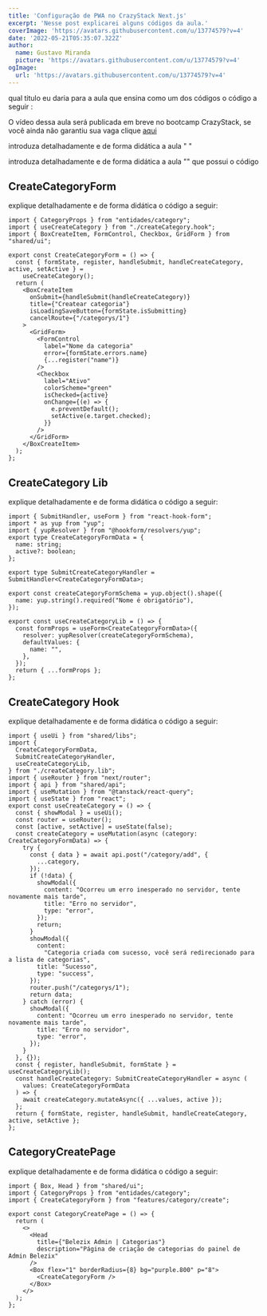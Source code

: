 ```yaml
---
title: 'Configuração de PWA no CrazyStack Next.js'
excerpt: 'Nesse post explicarei alguns códigos da aula.'
coverImage: 'https://avatars.githubusercontent.com/u/13774579?v=4'
date: '2022-05-21T05:35:07.322Z'
author:
  name: Gustavo Miranda
  picture: 'https://avatars.githubusercontent.com/u/13774579?v=4'
ogImage:
  url: 'https://avatars.githubusercontent.com/u/13774579?v=4'
---
```

qual titulo eu daria para a aula que ensina como um dos códigos o código a seguir : 


O vídeo dessa aula será publicada em breve no bootcamp CrazyStack, se você ainda não garantiu sua vaga clique [aqui](https://crazystack.com.br)

introduza detalhadamente e de forma didática a aula " "

introduza detalhadamente e de forma didática a aula "" que possui o código
## CreateCategoryForm 
explique detalhadamente e de forma didática o código a seguir:
```tsx
import { CategoryProps } from "entidades/category";
import { useCreateCategory } from "./createCategory.hook";
import { BoxCreateItem, FormControl, Checkbox, GridForm } from "shared/ui";

export const CreateCategoryForm = () => {
  const { formState, register, handleSubmit, handleCreateCategory, active, setActive } =
    useCreateCategory();
  return (
    <BoxCreateItem
      onSubmit={handleSubmit(handleCreateCategory)}
      title={"Createar categoria"}
      isLoadingSaveButton={formState.isSubmitting}
      cancelRoute={"/categorys/1"}
    >
      <GridForm>
        <FormControl
          label="Nome da categoria"
          error={formState.errors.name}
          {...register("name")}
        />
        <Checkbox
          label="Ativo"
          colorScheme="green"
          isChecked={active}
          onChange={(e) => {
            e.preventDefault();
            setActive(e.target.checked);
          }}
        />
      </GridForm>
    </BoxCreateItem>
  );
};
```
## CreateCategory Lib
explique detalhadamente e de forma didática o código a seguir:
```tsx
import { SubmitHandler, useForm } from "react-hook-form";
import * as yup from "yup";
import { yupResolver } from "@hookform/resolvers/yup";
export type CreateCategoryFormData = {
  name: string;
  active?: boolean;
};

export type SubmitCreateCategoryHandler = SubmitHandler<CreateCategoryFormData>;

export const createCategoryFormSchema = yup.object().shape({
  name: yup.string().required("Nome é obrigatório"),
});

export const useCreateCategoryLib = () => {
  const formProps = useForm<CreateCategoryFormData>({
    resolver: yupResolver(createCategoryFormSchema),
    defaultValues: {
      name: "",
    },
  });
  return { ...formProps };
};
```
## CreateCategory Hook
explique detalhadamente e de forma didática o código a seguir:
```tsx
import { useUi } from "shared/libs";
import {
  CreateCategoryFormData,
  SubmitCreateCategoryHandler,
  useCreateCategoryLib,
} from "./createCategory.lib";
import { useRouter } from "next/router";
import { api } from "shared/api";
import { useMutation } from "@tanstack/react-query";
import { useState } from "react";
export const useCreateCategory = () => {
  const { showModal } = useUi();
  const router = useRouter();
  const [active, setActive] = useState(false);
  const createCategory = useMutation(async (category: CreateCategoryFormData) => {
    try {
      const { data } = await api.post("/category/add", {
        ...category,
      });
      if (!data) {
        showModal({
          content: "Ocorreu um erro inesperado no servidor, tente novamente mais tarde",
          title: "Erro no servidor",
          type: "error",
        });
        return;
      }
      showModal({
        content:
          "Categoria criada com sucesso, você será redirecionado para a lista de categorias",
        title: "Sucesso",
        type: "success",
      });
      router.push("/categorys/1");
      return data;
    } catch (error) {
      showModal({
        content: "Ocorreu um erro inesperado no servidor, tente novamente mais tarde",
        title: "Erro no servidor",
        type: "error",
      });
    }
  }, {});
  const { register, handleSubmit, formState } = useCreateCategoryLib();
  const handleCreateCategory: SubmitCreateCategoryHandler = async (
    values: CreateCategoryFormData
  ) => {
    await createCategory.mutateAsync({ ...values, active });
  };
  return { formState, register, handleSubmit, handleCreateCategory, active, setActive };
};
```
## CategoryCreatePage
explique detalhadamente e de forma didática o código a seguir:
```tsx
import { Box, Head } from "shared/ui";
import { CategoryProps } from "entidades/category";
import { CreateCategoryForm } from "features/category/create";

export const CategoryCreatePage = () => {
  return (
    <>
      <Head
        title={"Belezix Admin | Categorias"}
        description="Página de criação de categorias do painel de Admin Belezix"
      />
      <Box flex="1" borderRadius={8} bg="purple.800" p="8">
        <CreateCategoryForm />
      </Box>
    </>
  );
};
```
